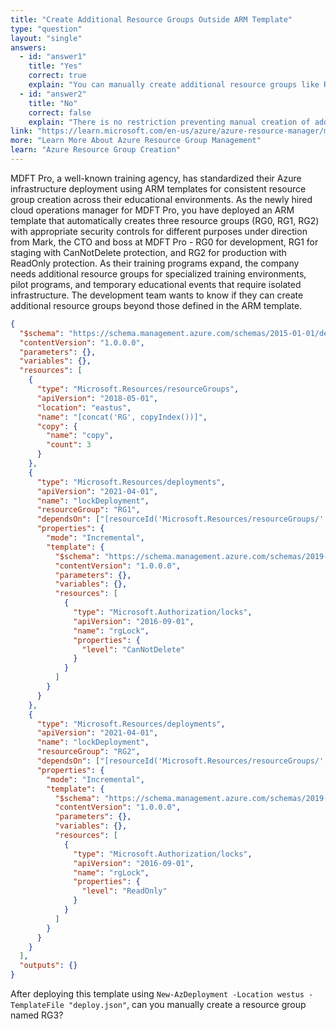 ```yaml
---
title: "Create Additional Resource Groups Outside ARM Template"
type: "question"
layout: "single"
answers:
  - id: "answer1"
    title: "Yes"
    correct: true
    explain: "You can manually create additional resource groups like RG3 outside of the ARM template deployment. The template only creates RG0, RG1, and RG2, but does not prevent manual creation of other resource groups in the subscription."
  - id: "answer2"
    title: "No"
    correct: false
    explain: "There is no restriction preventing manual creation of additional resource groups. The ARM template deployment only affects the resources it defines and does not impose limitations on creating other resources manually."
link: "https://learn.microsoft.com/en-us/azure/azure-resource-manager/management/manage-resource-groups-portal"
more: "Learn More About Azure Resource Group Management"
learn: "Azure Resource Group Creation"
---
```


MDFT Pro, a well-known training agency, has standardized their Azure infrastructure deployment using ARM templates for consistent resource group creation across their educational environments. As the newly hired cloud operations manager for MDFT Pro, you have deployed an ARM template that automatically creates three resource groups (RG0, RG1, RG2) with appropriate security controls for different purposes under direction from Mark, the CTO and boss at MDFT Pro - RG0 for development, RG1 for staging with CanNotDelete protection, and RG2 for production with ReadOnly protection. As their training programs expand, the company needs additional resource groups for specialized training environments, pilot programs, and temporary educational events that require isolated infrastructure. The development team wants to know if they can create additional resource groups beyond those defined in the ARM template.

```json
{
  "$schema": "https://schema.management.azure.com/schemas/2015-01-01/deploymentTemplate.json#",
  "contentVersion": "1.0.0.0",
  "parameters": {},
  "variables": {},
  "resources": [
    {
      "type": "Microsoft.Resources/resourceGroups",
      "apiVersion": "2018-05-01",
      "location": "eastus",
      "name": "[concat('RG', copyIndex())]",
      "copy": {
        "name": "copy",
        "count": 3
      }
    },
    {
      "type": "Microsoft.Resources/deployments",
      "apiVersion": "2021-04-01",
      "name": "lockDeployment",
      "resourceGroup": "RG1",
      "dependsOn": ["[resourceId('Microsoft.Resources/resourceGroups/', 'RG1')]"],
      "properties": {
        "mode": "Incremental",
        "template": {
          "$schema": "https://schema.management.azure.com/schemas/2019-04-01/deploymentTemplate.json#",
          "contentVersion": "1.0.0.0",
          "parameters": {},
          "variables": {},
          "resources": [
            {
              "type": "Microsoft.Authorization/locks",
              "apiVersion": "2016-09-01",
              "name": "rgLock",
              "properties": {
                "level": "CanNotDelete"
              }
            }
          ]
        }
      }
    },
    {
      "type": "Microsoft.Resources/deployments",
      "apiVersion": "2021-04-01",
      "name": "lockDeployment",
      "resourceGroup": "RG2",
      "dependsOn": ["[resourceId('Microsoft.Resources/resourceGroups/', 'RG2')]"],
      "properties": {
        "mode": "Incremental",
        "template": {
          "$schema": "https://schema.management.azure.com/schemas/2019-04-01/deploymentTemplate.json#",
          "contentVersion": "1.0.0.0",
          "parameters": {},
          "variables": {},
          "resources": [
            {
              "type": "Microsoft.Authorization/locks",
              "apiVersion": "2016-09-01",
              "name": "rgLock",
              "properties": {
                "level": "ReadOnly"
              }
            }
          ]
        }
      }
    }
  ],
  "outputs": {}
}
```

After deploying this template using `New-AzDeployment -Location westus -TemplateFile "deploy.json"`, can you manually create a resource group named RG3?

